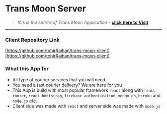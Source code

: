 # Trans Moon Server
> _this is the server of Trans Moon Application_ -
> **[click here to Visit](https://trans-moon.web.app/)**
---

### Client Repository Link
[https://github.com/tohirRaihan/trans-moon-client](https://github.com/tohirRaihan/trans-moon-client)

### What this App for

-   All type of courier services that you will need
-   You need a fast courier delivery? We are here for you
-   This App is build with most popular framework `react` along with
    `react router`, `react bootstrap`, `firebase authentication`, `mongo db`,
    `heroku` and `node.js` etc.
-   Client side was made with `react` and server side was made with `node.js`
